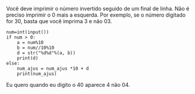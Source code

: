 Você deve imprimir o número invertido seguido de um final de linha. Não é preciso imprimir o 0 mais a esquerda. Por exemplo, se o número digitado for 30, basta que você imprima 3 e não 03.

    num=int(input())
    if num > 0:
        a = num%10
        b = num//10%10
        d = str("%d%d"%(a, b))
        print(d)
    else:
        num_ajus = num_ajus *10 + d
        print(num_ajus)



Eu quero quando eu digito o 40 aparece 4 não 04.
